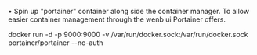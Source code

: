 • Spin up "portainer" container along side the container manager. To allow easier container management through the wenb ui Portainer offers.

docker run -d -p 9000:9000 -v /var/run/docker.sock:/var/run/docker.sock portainer/portainer --no-auth
